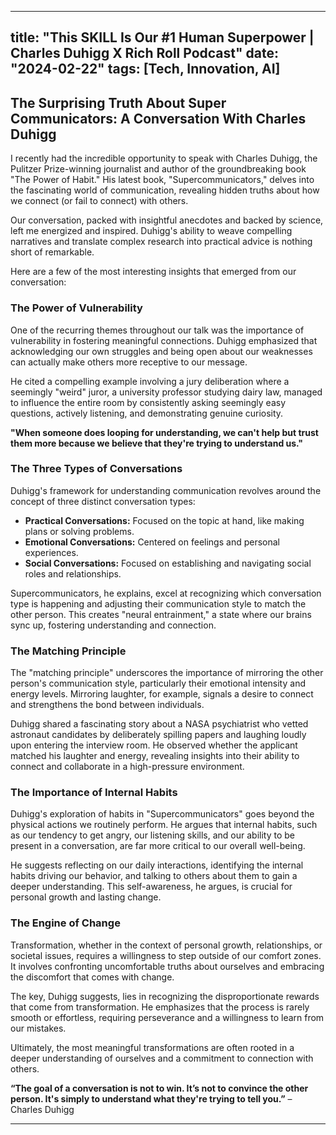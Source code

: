 
---
title: "This SKILL Is Our #1 Human Superpower | Charles Duhigg X Rich Roll Podcast"
date: "2024-02-22"
tags: [Tech, Innovation, AI]
---

## The Surprising Truth About Super Communicators: A Conversation With Charles Duhigg 

I recently had the incredible opportunity to speak with Charles Duhigg, the Pulitzer Prize-winning journalist and author of the groundbreaking book "The Power of Habit." His latest book, "Supercommunicators," delves into the fascinating world of communication, revealing hidden truths about how we connect (or fail to connect) with others. 

Our conversation, packed with insightful anecdotes and backed by science, left me energized and inspired. Duhigg's ability to weave compelling narratives and translate complex research into practical advice is nothing short of remarkable. 

Here are a few of the most interesting insights that emerged from our conversation:

### The Power of Vulnerability 

One of the recurring themes throughout our talk was the importance of vulnerability in fostering meaningful connections. Duhigg emphasized that acknowledging our own struggles and being open about our weaknesses can actually make others more receptive to our message. 

He cited a compelling example involving a jury deliberation where a seemingly "weird" juror, a university professor studying dairy law, managed to influence the entire room by consistently asking seemingly easy questions, actively listening, and demonstrating genuine curiosity. 

**"When someone does looping for understanding, we can't help but trust them more because we believe that they're trying to understand us."**

### The Three Types of Conversations

Duhigg's framework for understanding communication revolves around the concept of three distinct conversation types:

* **Practical Conversations:** Focused on the topic at hand, like making plans or solving problems.
* **Emotional Conversations:** Centered on feelings and personal experiences.
* **Social Conversations:** Focused on establishing and navigating social roles and relationships.

Supercommunicators, he explains, excel at recognizing which conversation type is happening and adjusting their communication style to match the other person. This creates "neural entrainment," a state where our brains sync up, fostering understanding and connection.

### The Matching Principle

The "matching principle" underscores the importance of mirroring the other person's communication style, particularly their emotional intensity and energy levels. Mirroring laughter, for example, signals a desire to connect and strengthens the bond between individuals.

Duhigg shared a fascinating story about a NASA psychiatrist who vetted astronaut candidates by deliberately spilling papers and laughing loudly upon entering the interview room. He observed whether the applicant matched his laughter and energy, revealing insights into their ability to connect and collaborate in a high-pressure environment.

### The Importance of Internal Habits

Duhigg's exploration of habits in "Supercommunicators" goes beyond the physical actions we routinely perform. He argues that internal habits, such as our tendency to get angry, our listening skills, and our ability to be present in a conversation, are far more critical to our overall well-being.

He suggests reflecting on our daily interactions, identifying the internal habits driving our behavior, and talking to others about them to gain a deeper understanding. This self-awareness, he argues, is crucial for personal growth and lasting change.

### The Engine of Change

Transformation, whether in the context of personal growth, relationships, or societal issues, requires a willingness to step outside of our comfort zones. It involves confronting uncomfortable truths about ourselves and embracing the discomfort that comes with change.

The key, Duhigg suggests, lies in recognizing the disproportionate rewards that come from transformation. He emphasizes that the process is rarely smooth or effortless, requiring perseverance and a willingness to learn from our mistakes.

Ultimately, the most meaningful transformations are often rooted in a deeper understanding of ourselves and a commitment to connection with others. 

**“The goal of a conversation is not to win. It’s not to convince the other person. It's simply to understand what they're trying to tell you.”** – Charles Duhigg

---
        